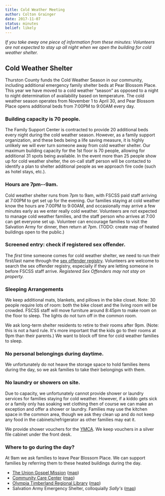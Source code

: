 ```yaml
---
title: Cold Weather Meeting
author: Colton Grainger
date: 2017-11-07
status: minutes
belief: likely
---
```

*If you take away one piece of information from these minutes: Volunteers are not expected to stay up all night when we open the building for cold weather shelter.*

## Cold Weather Shelter

Thurston County funds the Cold Weather Season in our community, including additional emergency family shelter beds at Pear Blossom Place. This year we have moved to a cold weather “season” as opposed to a night to night determination of availability based on temperature. The cold weather season operates from November 1 to April 30, and Pear Blossom Place opens additional beds from 7:00PM to 9:00AM every day.

### Building capacity is 70 people.
The Family Support Center is contracted to provide 20 additional beds every night during the cold weather season. However, as a family support organization, and these beds being a life saving measure, it is highly unlikely we will ever turn someone away from cold weather shelter. Our maximum building capacity for the 1st floor is 70 people, allowing for additional 31 spots being available. In the event more than 25 people show up for cold weather shelter, the on-call staff person will be contacted to identify a plan to shelter additional people as we approach fire code (such as hotel stays, etc.).

### Hours are 7pm--9am.

Cold weather shelter runs from 7pm to 9am, with FSCSS paid staff arriving at 7:00PM to get set up for the evening.  Our families staying at cold weather know the hours are 7:00PM to 9:00AM, and occasionally may arrive a few minutes early as we enter really cold weather. Volunteers are not expected to manage cold weather families, and the staff person who arrives at 7:00 can get everyone set up. Volunteer can encourage families to visit the Salvation Army for dinner, then return at 7pm. (TODO: create map of heated buildings open to the public.)

### Screened entry: check if registered sex offender.
The *first* time someone comes for cold weather shelter, we need to run their first/last name through the [sex offender registry](https://www.nsopw.gov/). Volunteers are welcome to search the sex offender registry, especially if they are letting someone in before FSCSS staff arrive. *Registered Sex Offenders may not stay on property.*

### Sleeping Arrangements
We keep additional mats, blankets, and pillows in the bike closet. Note: 30 people require lots of room: both the bike closet and the living room will be crowded. FSCSS staff will move furniture around 8:45pm to make room on the floor to sleep. The lights do not turn off in the common room.  

We ask long-term shelter residents to retire to their rooms after 9pm. (Note: this is not a hard rule. It's more important that the kids go to their rooms at 9pm than their parents.) We want to block off time for cold weather families to sleep.

### No personal belongings during daytime.
We unfortunately do not heave the storage space to hold families items during the day, so we ask families to take their belongings with them.

### No laundry or showers on site.
Due to capacity, we unfortunately cannot provide shower or laundry services for families staying for cold weather. However, if a kiddo gets sick or a family only has soaking wet clothing then of course we can make an exception and offer a shower or laundry. Families may use the kitchen space in the common area, though we ask they clean up and do not keep any food in the cabinets/refrigerator as other families may eat it. 

We provide shower vouchers for the [YMCA](https://www.google.com/maps/place/South+Sound+YMCA+-+Downtown+YMCA/@47.0438296,-122.9686698,12z/data=!4m8!1m2!2m1!1sYMCA+olympia!3m4!1s0x5491751bc115f4a1:0x3399d2a90110a045!8m2!3d47.043851!4d-122.8986301). We keep vouchers in a silver file cabinet under the front desk.

### Where to go during the day?

At 9am we ask families to leave Pear Blossom Place. We can support families by referring them to these heated buildings during the day.

- [The Union Gospel Mission](http://www.ougm.org/) ([map](https://www.google.com/maps/place/Olympia+Union+Gospel+Mission/@47.048138,-122.9023151,17z/data=!3m1!4b1!4m5!3m4!1s0x54917519a6847141:0xc6cc6eecf622d0c1!8m2!3d47.048138!4d-122.9001264))
- [Community Care Center](http://washington.providence.org/clinics/providence-community-care-center/) ([map](https://www.google.com/maps/place/Providence+Community+Care+Center/@47.0457611,-122.8995449,17z/data=!3m1!4b1!4m5!3m4!1s0x54917519513c91dd:0xece682ae23c7efd1!8m2!3d47.0457611!4d-122.8995449))
- [Olympia Timberland Regional Library](http://www.trl.org/Locations/Pages/LibraryInformation.aspx?lib=ol) ([map](https://www.google.com/maps/place/Olympia+Timberland+Library/@47.0412387,-122.9002976,17z/data=!3m1!4b1!4m5!3m4!1s0x5491751d90a12da9:0x8a9f18ea3ed43d65!8m2!3d47.0412387!4d-122.8981089))
- Salvation Army Emergency Shelter, colloquially *Sally's* ([map](https://www.google.com/maps/place/The+Salvation+Army+Emergency/@47.0448785,-122.8925263,17z/data=!3m1!4b1!4m5!3m4!1s0x5491751f98cbd5ab:0x6d3c24ab0e02b984!8m2!3d47.0448785!4d-122.8925263))

